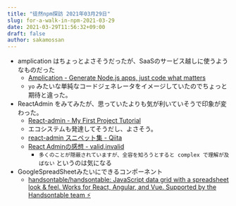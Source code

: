 ```yaml
---
title: "徒然npm探訪 2021年03月29日"
slug: for-a-walk-in-npm-2021-03-29
date: 2021-03-29T11:56:32+09:00
draft: false
author: sakamossan
---
```


- amplication はちょっとよさそうだったが、SaaSのサービス越しに使うようなものだった
    - [Amplication - Generate Node.js apps, just code what matters](https://amplication.com/)
    - `yo` みたいな単純なコードジェネレータをイメージしていたのでちょっと期待と違った。 
- ReactAdmin をみてみたが、思っていたよりも気が利いていそうで印象が変わった。
    - [React-admin - My First Project Tutorial](https://marmelab.com/react-admin/Tutorial.html)
    - エコシステムも発達してそうだし、よさそう。
    - [react-admin スニペット集 - Qiita](https://qiita.com/maruware/items/566db24ebd039bdf59d2)
    - [React Adminの感想 - valid,invalid](https://ohbarye.hatenablog.jp/entry/2021/01/25/react-admin-impression)
        - `多くのことが隠蔽されていますが、全容を知ろうとすると complex で理解が及ばない` というのは気になる
- GoogleSpreadSheetみたいにできるコンポーネント
    - [handsontable/handsontable: JavaScript data grid with a spreadsheet look & feel. Works for React, Angular, and Vue. Supported by the Handsontable team ⚡](https://github.com/handsontable/handsontable)
